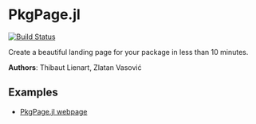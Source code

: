 # PkgPage.jl

[![Build Status](https://travis-ci.com/tlienart/PackagePage.jl.svg?branch=master)](https://travis-ci.com/tlienart/PackagePage.jl)

Create a beautiful landing page for your package in less than 10 minutes.

**Authors**: Thibaut Lienart, Zlatan Vasović

## Examples

- [PkgPage.jl webpage](https://tlienart.github.io/PkgPage.jl)

